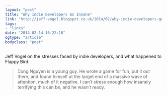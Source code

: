 ```yaml
---
layout: "post"
title: "Why Indie Developers Go Insane"
link: "http://jeff-vogel.blogspot.co.uk/2014/02/why-indie-developers-go-insane.html?utm_source=loopinsight.com&utm_medium=referral&utm_campaign=Feed%3A+loopinsight%2FKqJb+(The+Loop)&utm_content=FeedBurner"
tags: 
- "links"
date: "2014-02-14 16:22:18"
ogtype: "article"
bodyclass: "post"
---
```


Jeff Vogel on the stresses faced by indie developers, and what happened to Flappy Bird

> Dong Nguyen is a young guy. He wrote a game for fun, put it out there, and found himself at the target end of a massive wave of attention, much of it negative. I can’t stress enough how insanely terrifying this can be, and he wasn’t ready.